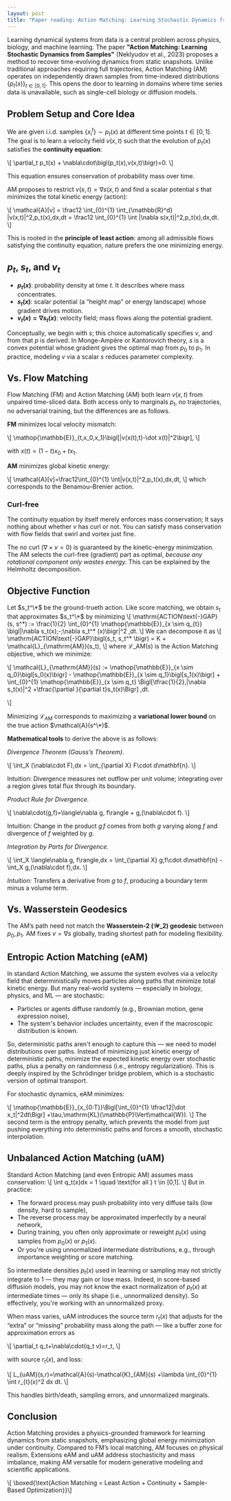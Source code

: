 ```yaml
---
layout: post
title: "Paper reading: Action Matching: Learning Stochastic Dynamics from Samples"
---
```


Learning dynamical systems from data is a central problem across physics, biology, and machine learning. 
The paper **"Action Matching: Learning Stochastic Dynamics from Samples"** (Neklyudov et al., 2023) proposes a method to recover time-evolving dynamics from static snapshots. Unlike traditional approaches requiring full trajectories, Action Matching (AM) operates on independently drawn samples from time-indexed distributions $\{p_t(x)\}_{t\in[0,1]}$. This opens the door to learning in domains where time series data is unavailable, such as single-cell biology or diffusion models.

## Problem Setup and Core Idea

We are given i.i.d. samples $\{x_i^t\}\sim p_t(x)$ at different time points $t\in[0,1]$. The goal is to learn a velocity field $v(x,t)$ such that the evolution of $p_t(x)$ satisfies the **continuity equation**:

\\[
\partial_t p_t(x) + \nabla\cdot\bigl(p_t(x)\,v(x,t)\bigr)=0.
\\]

This equation ensures conservation of probability mass over time.

AM proposes to restrict $v(x,t)=\nabla s(x,t)$ and find a scalar potential $s$ that minimizes the total kinetic energy (action):

\\[
\mathcal{A}[v] = \frac12 \int_{0}^{1} \int_{\mathbb{R}^d} \|v(x,t)\|^2\,p_t(x)\,dx\,dt
= \frac12 \int_{0}^{1} \int \|\nabla s(x,t)\|^2\,p_t(x)\,dx\,dt.
\\]

This is rooted in the **principle of least action**: among all admissible flows satisfying the continuity equation, nature prefers the one minimizing energy.

## $p_t$, $s_t$, and $v_t$

- **$p_t(x)$**: probability density at time $t$. It describes where mass concentrates.
- **$s_t(x)$**: scalar potential (a “height map” or energy landscape) whose gradient drives motion.
- **$v_t(x)=\nabla s_t(x)$**: velocity field; mass flows along the potential gradient.

Conceptually, we begin with $s$; this choice automatically specifies $v$, and from that $p$ is derived.
In Monge-Ampère or Kantorovich theory,
$s$ is a convex potential whose gradient gives the optimal map from $p_0$ to $p_1$.
In practice, modeling $v$ via a scalar $s$ reduces parameter complexity.

## Vs. Flow Matching

Flow Matching (FM) and Action Matching (AM) both learn $v(x,t)$ from unpaired time-sliced data.
Both access only to marginals $p_t$, no trajectories, no adversarial training,
but the differences are as follows.

**FM** minimizes local velocity mismatch:

\\[
\mathop{\mathbb{E}}\_{t,x_0,x_1}\bigl[\|v(x(t),t)-\dot x(t)\|^2\bigr],
\\]

with $x(t)=(1-t)x_0+tx_1$.

**AM** minimizes global kinetic energy:

\\[
\mathcal{A}[v]=\frac12\int_{0}^{1} \int\|v(x,t)\|^2\,p_t(x)\,dx\,dt,
\\]
which corresponds to the Benamou–Brenier action.

### Curl-free
The continuity equation by itself merely enforces mass conservation;
It says nothing about whether $v$ has curl or not. 
You can satisfy mass conservation with flow fields that swirl and vortex just fine.

The no curl ($\nabla\times v=0$) is guaranteed by the kinetic-energy minimization.
The AM  selects the curl-free (gradient) part as optimal, *because any rotational component only wastes energy.*
This can be explained by the Helmholtz decomposition.

## Objective Function

Let $s_t^\*$ be the ground-trueth action.
Like score matching, we obtain $s_t$ that approximates $s_t^\*$ by minimizing
\\[
\mathrm{ACTION\text{-}GAP}(s, s^\*)
:=
\frac{1}{2}
\int_{0}^{1}
\mathop{\mathbb{E}}\_{x \sim q_{t}}
\bigl\|\nabla s_t(x)\;-\;\nabla s_t^\* (x)\bigr\|^2
\,dt.
\\]
We can decompose it as
\\[
\mathrm{ACTION\text{-}GAP}\bigl(s_t, s_t^\* \bigr)
= K + \mathcal{L}\_{\mathrm{AM}}(s_t),
\\]
where $\mathcal{L}\_{\mathrm{AM}}(s)$ is the Action Matching objective, which we minimize:

\\[
\mathcal{L}\_{\mathrm{AM}}(s)
:=
\mathop{\mathbb{E}}\_{x \sim q_0}\bigl[s_0(x)\bigr] - \mathop{\mathbb{E}}\_{x \sim q_1}\bigl[s_1(x)\bigr]
+
\int_{0}^{1}
\mathop{\mathbb{E}}\_{x \sim q_t} \Bigl[\tfrac{1}{2}\,\|\nabla s_t(x)\|^2
+\tfrac{\partial }{\partial t}s_t(x)\Bigr]
\,dt.
<!--
-->
\\]

Minimizing $\mathcal{L}_{\mathrm{AM}}$ corresponds to maximizing a **variational lower bound** on the true action $\mathcal{A}(s^\*)$.

**Mathematical tools** to derive the above is as follows:

*Divergence Theorem (Gauss’s Theorem).*

\\[
\int_X (\nabla\cdot F)\,dx = \int_{\partial X} F\cdot d\mathbf{n}.
\\]

Intuition: Divergence measures net outflow per unit volume; integrating over a region gives total flux through its boundary.

*Product Rule for Divergence.*

\\[
\nabla\cdot(g\,f)=\langle\nabla g, f\rangle + g\,(\nabla\cdot f).
\\]

Intuition: Change in the product $g\,f$ comes from both $g$ varying along $f$ and divergence of $f$ weighted by $g$.

*Integration by Parts for Divergence.*

\\[
\int_X \langle\nabla g, f\rangle\,dx
= \int_{\partial X} g\,f\cdot d\mathbf{n} - \int_X g\,(\nabla\cdot f)\,dx.
\\]

*Intuition:* Transfers a derivative from $g$ to $f$, producing a boundary term minus a volume term.


## Vs. Wasserstein Geodesics

The AM’s path need not match the **Wasserstein-2 ($\mathcal{W}\_2$) geodesic** between $p_0,p_1$.
AM fixes $v=\nabla s$ globally, trading shortest path for modeling flexibility.

## Entropic Action Matching (eAM)
In standard Action Matching, we assume the system evolves via a velocity field that deterministically moves particles along paths that minimize total kinetic energy.
But many real-world systems — especially in biology, physics, and ML — are stochastic:
- Particles or agents diffuse randomly (e.g., Brownian motion, gene expression noise),
- The system's behavior includes uncertainty, even if the macroscopic distribution is known.

So, deterministic paths aren't enough to capture this — we need to model distributions over paths.
Instead of minimizing just kinetic energy of deterministic paths,
minimize the expected kinetic energy over stochastic paths,
plus a penalty on randomness (i.e., entropy regularization).
This is deeply inspired by the Schrödinger bridge problem, which is a stochastic version of optimal transport.

For stochastic dynamics, eAM minimizes:

\\[
\mathop{\mathbb{E}}\_{x_{0:T}}\Bigl[\int_{0}^{1} \tfrac12\|\dot x_t\|^2dt\Bigr]
+\tau\,\mathrm{KL}(\mathbb{P}\Vert\mathcal{W}).
\\]
The second term is the entropy penalty, which prevents the model from just pushing everything into deterministic paths and forces a smooth, stochastic interpolation.

## Unbalanced Action Matching (uAM)
Standard Action Matching (and even Entropic AM) assumes mass conservation:
\\[
\int q_t(x)dx = 1
\quad \text{for all } t \in [0,1].
\\]
But in practice:
- The forward process may push probability into very diffuse tails (low density, hard to sample),
- The reverse process may be approximated imperfectly by a neural network,
- During training, you often only approximate or reweight 
 $p_t(x)$ using samples from $p_0(x)$ or $p_1(x)$.
- Or you're using unnormalized intermediate distributions, e.g., through importance weighting or score matching.

So intermediate densities $p_t(x)$
used in learning or sampling may not strictly integrate to 1 — they may gain or lose mass.
Indeed, in score-based diffusion models,
you may not know the exact normalization of $p_t(x)$
at intermediate times — only its shape (i.e., unnormalized density).
So effectively, you're working with an unnormalized proxy.

When mass varies, uAM 
introduces the source term $r_t(x)$ that adjusts for the “extra” or “missing” probability mass along the path — like a buffer zone for approximation errors as

\\[
\partial_t q_t+\nabla\cdot(q_t v)=r_t,
\\]

with source $r_t(x)$, and loss:

\\[
L_{uAM}(s,r)=\mathcal{A}(s)-\mathcal{K}\_{AM}(s) +\lambda \int_{0}^{1} \int r_{t}(x)^2 dx dt.
\\]

This handles birth/death, sampling errors, and unnormalized marginals.

## Conclusion

Action Matching provides a physics-grounded framework for learning dynamics from static snapshots, emphasizing global energy minimization under continuity. Compared to FM’s local matching, AM focuses on physical realism. Extensions eAM and uAM address stochasticity and mass imbalance, making AM versatile for modern generative modeling and scientific applications.

\\[
\boxed{\text{Action Matching = Least Action + Continuity + Sample-Based Optimization}}\\]

